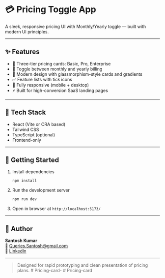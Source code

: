 
# 💳 Pricing Toggle App

A sleek, responsive pricing UI with Monthly/Yearly toggle — built with modern UI principles.

---

## ✨ Features

- 🧃 Three-tier pricing cards: Basic, Pro, Enterprise
- 🔄 Toggle between monthly and yearly billing
- 🌈 Modern design with glassmorphism-style cards and gradients
- ✅ Feature lists with tick icons
- 📱 Fully responsive (mobile + desktop)
- ⚡ Built for high-conversion SaaS landing pages

---

## 🧪 Tech Stack

- React (Vite or CRA based)
- Tailwind CSS
- TypeScript (optional)
- Frontend-only

---

## 🚀 Getting Started

1. Install dependencies  
   ```bash
   npm install
   ```

2. Run the development server  
   ```bash
   npm run dev
   ```

3. Open in browser at `http://localhost:5173/`

---

## 👤 Author

**Santosh Kumar**  
📧 Queries.Santosh@gmail.com  
🔗 [LinkedIn](https://www.linkedin.com/in/santosh-kumar-1906241ba/)

---

> Designed for rapid prototyping and clean presentation of pricing plans.
#   P r i c i n g - c a r d - 
 
 #   P r i c i n g - c a r d 
 
 
